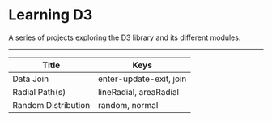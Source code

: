 # Learning D3

A series of projects exploring the D3 library and its different modules.

---

| Title               | Keys                    |
| ------------------- | ----------------------- |
| Data Join           | enter-update-exit, join |
| Radial Path(s)      | lineRadial, areaRadial  |
| Random Distribution | random, normal          |
